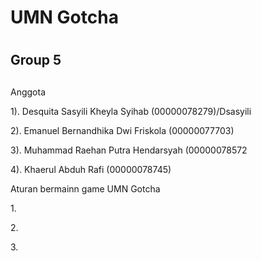 # UMN Gotcha 
# <h2>Group 5<h2>
<p>Anggota</p>
<p>1). Desquita Sasyili Kheyla Syihab (00000078279)/Dsasyili</p>
<p>2). Emanuel Bernandhika Dwi Friskola (00000077703)</p>
<p>3). Muhammad Raehan Putra Hendarsyah (00000078572</p>
<p>4). Khaerul Abduh Rafi (00000078745)</p>

<p>Aturan bermainn game UMN Gotcha
<p>1.</p>
<p>2.</p>
<p>3.</p>

